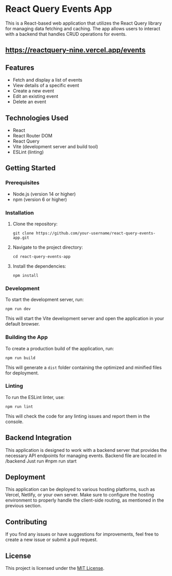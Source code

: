# React Query Events App

This is a React-based web application that utilizes the React Query library for managing data fetching and caching. The app allows users to interact with a backend that handles CRUD operations for events.

## https://reactquery-nine.vercel.app/events

## Features

- Fetch and display a list of events
- View details of a specific event
- Create a new event
- Edit an existing event
- Delete an event

## Technologies Used

- React
- React Router DOM
- React Query
- Vite (development server and build tool)
- ESLint (linting)

## Getting Started

### Prerequisites

- Node.js (version 14 or higher)
- npm (version 6 or higher)

### Installation

1. Clone the repository:

   ```
   git clone https://github.com/your-username/react-query-events-app.git
   ```

2. Navigate to the project directory:

   ```
   cd react-query-events-app
   ```

3. Install the dependencies:

   ```
   npm install
   ```

### Development

To start the development server, run:

```
npm run dev
```

This will start the Vite development server and open the application in your default browser.

### Building the App

To create a production build of the application, run:

```
npm run build
```

This will generate a `dist` folder containing the optimized and minified files for deployment.

### Linting

To run the ESLint linter, use:

```
npm run lint
```

This will check the code for any linting issues and report them in the console.

## Backend Integration

This application is designed to work with a backend server that provides the necessary API endpoints for managing events.
Backend file are located in /backend
Just run #npm run start

## Deployment

This application can be deployed to various hosting platforms, such as Vercel, Netlify, or your own server. Make sure to configure the hosting environment to properly handle the client-side routing, as mentioned in the previous section.

## Contributing

If you find any issues or have suggestions for improvements, feel free to create a new issue or submit a pull request.

## License

This project is licensed under the [MIT License](LICENSE).